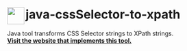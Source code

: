 # <img src="https://github.com/sam-rosenthal/java-cssSelector-to-xpath/blob/master/src/main/webapp/fav.png" align="left" height="40" width="40" > java-cssSelector-to-xpath
Java tool transforms CSS Selector strings to XPath strings. <br>
[**Visit the website that implements this tool.**](https://css-selector-to-xpath.appspot.com)<br>

